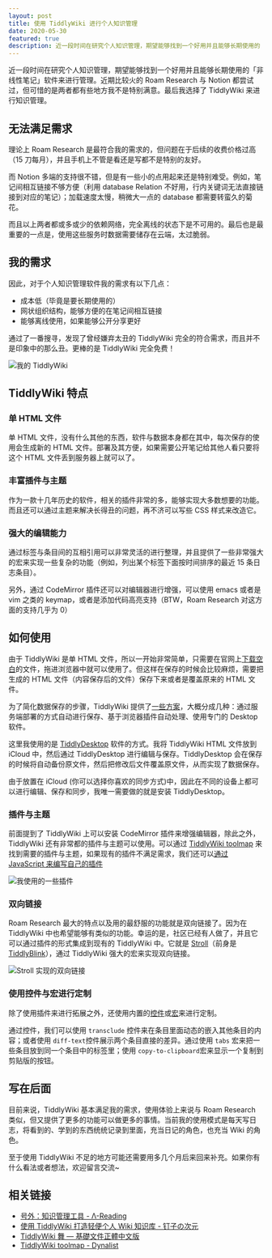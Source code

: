 ```yaml
---
layout: post
title: 使用 TiddlyWiki 进行个人知识管理
date: 2020-05-30
featured: true
description: 近一段时间在研究个人知识管理，期望能够找到一个好用并且能够长期使用的「非线性笔记」软件来进行管理。近期比较火的 Roam Research 与 Notion 都尝试过，但可惜的是两者都有些地方我不是特别满意。最后我选择了 TiddlyWiki 来进行知识管理。
---
```


近一段时间在研究个人知识管理，期望能够找到一个好用并且能够长期使用的「非线性笔记」软件来进行管理。近期比较火的 Roam Research 与 Notion 都尝试过，但可惜的是两者都有些地方我不是特别满意。最后我选择了 TiddlyWiki 来进行知识管理。

## 无法满足需求

理论上 Roam Research 是最符合我的需求的，但问题在于后续的收费价格过高（15 刀每月），并且手机上不管是看还是写都不是特别的友好。

而 Notion 多端的支持很不错，但是有一些小的点用起来还是特别难受。例如，笔记间相互链接不够方便（利用 database Relation 不好用，行内关键词无法直接链接到对应的笔记）；加载速度太慢，稍微大一点的 database 都需要转蛮久的菊花。

而且以上两者都或多或少的依赖网络，完全离线的状态下是不可用的。最后也是最重要的一点是，使用这些服务时数据需要储存在云端，太过脆弱。

## 我的需求

因此，对于个人知识管理软件我的需求有以下几点：

- 成本低（毕竟是要长期使用的）
- 网状组织结构，能够方便的在笔记间相互链接
- 能够离线使用，如果能够公开分享更好

通过了一番搜寻，发现了曾经嫌弃太丑的 TiddlyWiki 完全的符合需求，而且并不是印象中的那么丑。更棒的是 TiddlyWiki 完全免费！

![我的 TiddlyWiki](https://ahonn-me.oss-cn-beijing.aliyuncs.com/images/LMq7hQ.png)

## TiddlyWiki 特点

### 单 HTML 文件

单 HTML 文件，没有什么其他的东西，软件与数据本身都在其中，每次保存的使用会生成新的 HTML 文件。部署及其方便，如果需要公开笔记给其他人看只要将这个 HTML 文件丢到服务器上就可以了。

### 丰富插件与主题

作为一款十几年历史的软件，相关的插件非常的多，能够实现大多数想要的功能。而且还可以通过主题来解决长得丑的问题，再不济可以写些 CSS 样式来改造它。

### 强大的编辑能力

通过标签与条目间的互相引用可以非常灵活的进行整理，并且提供了一些非常强大的宏来实现一些复杂的功能（例如，列出某个标签下面按时间排序的最近 15 条日志条目）。

另外，通过 CodeMirror 插件还可以对编辑器进行增强，可以使用 emacs 或者是 vim 之类的 keymap，或者是添加代码高亮支持（BTW，Roam Research 对这方面的支持几乎为 0）

## 如何使用

由于 TiddlyWiki 是单 HTML 文件，所以一开始非常简单，只需要在官网上[下载空白](https://tiddlywiki.com/#GettingStarted)的文件，拖进浏览器中就可以使用了。但这样在保存的时候会比较麻烦，需要把生成的 HTML 文件（内容保存后的文件）保存下来或者是覆盖原来的 HTML 文件。

为了简化数据保存的步骤，TiddlyWiki 提供了[一些方案](https://tiddlywiki.com/#GettingStarted)，大概分成几种：通过服务端部署的方式自动进行保存、基于浏览器插件自动处理、使用专门的 Desktop 软件。

这里我使用的是 [TiddlyDesktop](https://tiddlywiki.com/#TiddlyDesktop) 软件的方式。我将 TiddlyWiki HTML 文件放到 iCloud 中，然后通过 TiddlyDesktop 进行编辑与保存。TiddlyDesktop 会在保存的时候将自动备份原文件，然后把修改后文件覆盖原文件，从而实现了数据保存。

由于放置在 iCloud (你可以选择你喜欢的同步方式)中，因此在不同的设备上都可以进行编辑、保存和同步，我唯一需要做的就是安装 TiddlyDesktop。

### 插件与主题

前面提到了 TiddlyWiki 上可以安装 CodeMirror 插件来增强编辑器，除此之外，TiddlyWiki 还有非常都的插件与主题可以使用。可以通过 [TiddlyWiki toolmap](https://dynalist.io/d/zUP-nIWu2FFoXH-oM7L7d9DM) 来找到需要的插件与主题，如果现有的插件不满足需求，我们还可以[通过 JavaScript 来编写自己的插件](http://tw5-zh.tiddlyspot.com/#Using%20ES2016%20for%20Writing%20Plugins)

![我使用的一些插件](https://ahonn-me.oss-cn-beijing.aliyuncs.com/images/18YKJx.png)

### 双向链接

Roam Research 最大的特点以及用的最舒服的功能就是双向链接了。因为在 TiddlyWiki 中也希望能够有类似的功能。幸运的是，社区已经有人做了，并且它可以通过插件的形式集成到现有的 TiddlyWiki 中。它就是 [Stroll](https://giffmex.org/stroll/stroll.html#Welcome%20to%20Stroll)（前身是 [TiddlyBlink](https://giffmex.org/gifts/tiddlyblink.html)），通过 TiddlyWiki 强大的宏来实现双向链接。

![Stroll 实现的双向链接](https://ahonn-me.oss-cn-beijing.aliyuncs.com/images/LdZ347.png)

### 使用控件与宏进行定制

除了使用插件来进行拓展之外，还使用内置的[控件](http://tw5-zh.tiddlyspot.com/#Widgets)或[宏](http://tw5-zh.tiddlyspot.com/#Core%20Macros)来进行定制。

通过控件，我们可以使用 `transclude` 控件来在条目里面动态的嵌入其他条目的内容；或者使用 `diff-text`控件展示两个条目直接的差异。通过使用 `tabs` 宏来把一些条目放到同一个条目中的标签里；使用 `copy-to-clipboard`宏来显示一个复制到剪贴版的按钮。

## 写在后面

目前来说，TiddlyWiki 基本满足我的需求，使用体验上来说与 Roam Research 类似，但又提供了更多的功能可以做更多的事情。当前我的使用模式是每天写日志，将看到的、学到的东西统统记录到里面，充当日记的角色，也充当 Wiki 的角色。

至于使用 TiddlyWiki 不足的地方可能还需要用多几个月后来回来补充。如果你有什么看法或者想法，欢迎留言交流\~

## 相关链接

- [号外：知识管理工具 - Λ-Reading](https://rizime.substack.com/p/d28)
- [使用 TiddlyWiki 打造轻便个人 Wiki 知识库 - 钉子の次元](http://blog.dimpurr.com/tiddly-wiki/)
- [TiddlyWiki 舞 — 基礎文件正體中文版](http://tw5-zh.tiddlyspot.com/)
- [TiddlyWiki toolmap - Dynalist](https://dynalist.io/d/zUP-nIWu2FFoXH-oM7L7d9DM)
